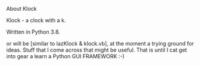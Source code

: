 About Klock

Klock - a clock with a k.

Written in Python 3.8.

or will be [similar to lazKlock & klock.vb], at the moment a trying ground for ideas.
Stuff that I come across that might be useful.
That is until I cat get into gear a learn a Python GUI FRAMEWORK :-)
